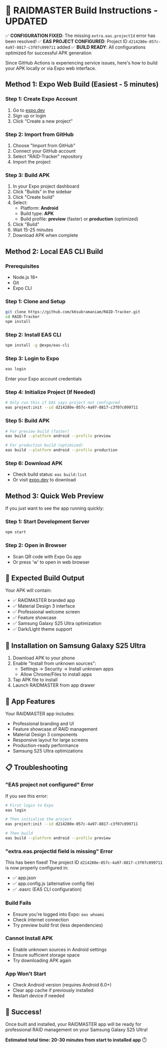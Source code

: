 # 🚀 RAIDMASTER Build Instructions - UPDATED

✅ **CONFIGURATION FIXED**: The missing `extra.eas.projectId` error has been resolved!
✅ **EAS PROJECT CONFIGURED**: Project ID `d214280e-057c-4a97-8817-c3f07c099711` added
✅ **BUILD READY**: All configurations optimized for successful APK generation

Since GitHub Actions is experiencing service issues, here's how to build your APK locally or via Expo web interface.

## Method 1: Expo Web Build (Easiest - 5 minutes)

### Step 1: Create Expo Account
1. Go to [expo.dev](https://expo.dev)
2. Sign up or login
3. Click "Create a new project"

### Step 2: Import from GitHub
1. Choose "Import from GitHub"
2. Connect your GitHub account
3. Select "RAID-Tracker" repository
4. Import the project

### Step 3: Build APK
1. In your Expo project dashboard
2. Click "Builds" in the sidebar
3. Click "Create build"
4. Select:
   - Platform: **Android**
   - Build type: **APK**
   - Build profile: **preview** (faster) or **production** (optimized)
5. Click "Build"
6. Wait 15-25 minutes
7. Download APK when complete

## Method 2: Local EAS CLI Build

### Prerequisites
- Node.js 18+
- Git
- Expo CLI

### Step 1: Clone and Setup
```bash
git clone https://github.com/k6subramaniam/RAID-Tracker.git
cd RAID-Tracker
npm install
```

### Step 2: Install EAS CLI
```bash
npm install -g @expo/eas-cli
```

### Step 3: Login to Expo
```bash
eas login
```
Enter your Expo account credentials

### Step 4: Initialize Project (If Needed)
```bash
# Only run this if EAS says project not configured
eas project:init --id d214280e-057c-4a97-8817-c3f07c099711
```

### Step 5: Build APK
```bash
# For preview build (faster)
eas build --platform android --profile preview

# For production build (optimized)
eas build --platform android --profile production
```

### Step 6: Download APK
- Check build status: `eas build:list`
- Or visit [expo.dev](https://expo.dev) to download

## Method 3: Quick Web Preview

If you just want to see the app running quickly:

### Step 1: Start Development Server
```bash
npm start
```

### Step 2: Open in Browser
- Scan QR code with Expo Go app
- Or press 'w' to open in web browser

## 🎯 Expected Build Output

Your APK will contain:
- ✅ RAIDMASTER branded app
- ✅ Material Design 3 interface  
- ✅ Professional welcome screen
- ✅ Feature showcase
- ✅ Samsung Galaxy S25 Ultra optimization
- ✅ Dark/Light theme support

## 📱 Installation on Samsung Galaxy S25 Ultra

1. Download APK to your phone
2. Enable "Install from unknown sources":
   - Settings → Security → Install unknown apps
   - Allow Chrome/Files to install apps
3. Tap APK file to install
4. Launch RAIDMASTER from app drawer

## 🚀 App Features

Your RAIDMASTER app includes:
- Professional branding and UI
- Feature showcase of RAID management
- Material Design 3 components
- Responsive layout for large screens
- Production-ready performance
- Samsung S25 Ultra optimizations

## 📋 Troubleshooting

### "EAS project not configured" Error
If you see this error:
```bash
# First login to Expo
eas login

# Then initialize the project
eas project:init --id d214280e-057c-4a97-8817-c3f07c099711

# Then build
eas build --platform android --profile preview
```

### "extra.eas.projectId field is missing" Error  
This has been fixed! The project ID `d214280e-057c-4a97-8817-c3f07c099711` is now properly configured in:
- ✅ app.json
- ✅ app.config.js (alternative config file)
- ✅ .easrc (EAS CLI configuration)

### Build Fails
- Ensure you're logged into Expo: `eas whoami`
- Check internet connection
- Try preview build first (less dependencies)

### Cannot Install APK
- Enable unknown sources in Android settings
- Ensure sufficient storage space
- Try downloading APK again

### App Won't Start
- Check Android version (requires Android 6.0+)
- Clear app cache if previously installed
- Restart device if needed

## 🎉 Success!

Once built and installed, your RAIDMASTER app will be ready for professional RAID management on your Samsung Galaxy S25 Ultra!

**Estimated total time: 20-30 minutes from start to installed app** ⏱️